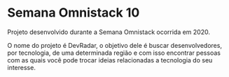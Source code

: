 # Semana Omnistack 10

Projeto desenvolvido durante a Semana Omnistack ocorrida em 2020.

O nome do projeto é DevRadar, o objetivo dele é buscar desenvolvedores, por tecnologia, de uma determinada região e com isso encontrar pessoas com as quais você pode trocar ideias relacionadas a tecnologia do seu interesse.